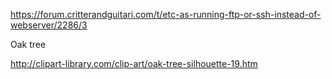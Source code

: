 https://forum.critterandguitari.com/t/etc-as-running-ftp-or-ssh-instead-of-webserver/2286/3

Oak tree

http://clipart-library.com/clip-art/oak-tree-silhouette-19.htm
